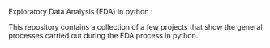 Exploratory Data Analysis (EDA) in python :

This repository contains a collection of a few projects that show the general processes carried out during the EDA process in python.
